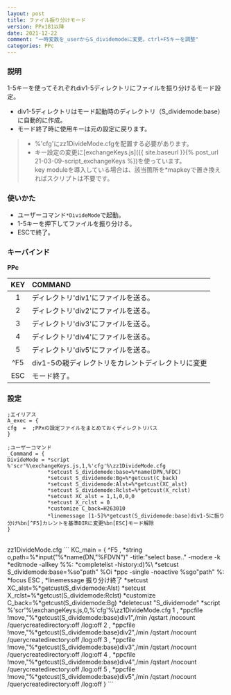 ```yaml
---
layout: post
title: ファイル振り分けモード
version: PPx181以降
date: 2021-12-22
comment: "一時変数を_userからS_dividemodeに変更。ctrl+F5キーを調整"
categories: PPc
---
```

### 説明
1-5キーを使ってそれぞれdiv1-5ディレクトリにファイルを振り分けるモード設定。
- div1-5ディレクトリはモード起動時のディレクトリ（S\_dividemode:base）に自動的に作成。
- モード終了時に使用キーは元の設定に戻ります。

> - %'cfg'にzz1DivideMode.cfgを配置する必要があります。
> - キー設定の変更に[exchangeKeys.js]({{ site.baseurl }}{% post_url 21-03-09-script_exchangeKeys %})を使っています。<BR>
> key moduleを導入している場合は、該当箇所を\*mapkeyで置き換えればスクリプトは不要です。


### 使いかた
- ユーザーコマンド`*DivideMode`で起動。
- 1-5キーを押下してファイルを振り分ける。
- ESCで終了。

### キーバインド
**PPc**

| KEY | COMMAND          |
|:---:|:-----------------|
| 1 | ディレクトリ'div1'にファイルを送る。 |
| 2 | ディレクトリ'div2'にファイルを送る。 |
| 3 | ディレクトリ'div3'にファイルを送る。 |
| 4 | ディレクトリ'div4'にファイルを送る。 |
| 5 | ディレクトリ'div5'にファイルを送る。 |
| ^F5 | div1-5の親ディレクトリをカレントディレクトリに変更 |
| ESC  | モード終了。 |

### 設定
```
;エイリアス
A_exec = {
cfg  =  ;PPxの設定ファイルをまとめておくディレクトリパス
}

;ユーザーコマンド
_Command = {
DivideMode = *script %'scr'%\exchangeKeys.js,1,%'cfg'%\zz1DivideMode.cfg
             *setcust S_dividemode:base=%*name(DPN,%FDC)
             *setcust S_dividemode:Bg=%*getcust(C_back)
             *setcust S_dividemode:Alst=%*getcust(XC_alst)
             *setcust S_dividemode:Rclst=%*getcust(X_rclst)
             *setcust XC_alst = 1,1,0,0,0
             *setcust X_rclst = 0
             *customize C_back=H263010
             *linemessage [1-5]%*getcust(S_dividemode:base)div1-5に振り分け%bn[^F5]カレントを基準DIRに変更%bn[ESC]モード解除
}
```

<BR>
zz1DivideMode.cfg
```
KC_main = {
^F5     , *string o,path=%*input("%*name(DN,"%FDVN")" -title:"select base.." -mode:e -k *editmode -allkey %%: *completelist -history:d)%\
          *setcust S_dividemode:base=%so"path"
          %Oi *ppc -single -noactive %sgo"path" %: *focus
ESC     , *linemessage 振り分け終了
          *setcust XC_alst=%*getcust(S_dividemode:Alst)
          *setcust X_rclst=%*getcust(S_dividemode:Rclst)
          *customize C_back=%*getcust(S_dividemode:Bg)
          *deletecust "S_dividemode"
          *script %'scr'%\exchangeKeys.js,0,%'cfg'%\zz1DivideMode.cfg
1       , *ppcfile !move,"%*getcust(S_dividemode:base)div1",/min /qstart /nocount /querycreatedirectory:off /log:off
2       , *ppcfile !move,"%*getcust(S_dividemode:base)div2",/min /qstart /nocount /querycreatedirectory:off /log:off
3       , *ppcfile !move,"%*getcust(S_dividemode:base)div3",/min /qstart /nocount /querycreatedirectory:off /log:off
4       , *ppcfile !move,"%*getcust(S_dividemode:base)div4",/min /qstart /nocount /querycreatedirectory:off /log:off
5       , *ppcfile !move,"%*getcust(S_dividemode:base)div5",/min /qstart /nocount /querycreatedirectory:off /log:off
}
```
